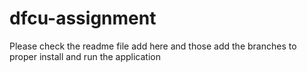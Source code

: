 # dfcu-assignment

Please check the readme file add here and those add the branches to proper install and run the application 
